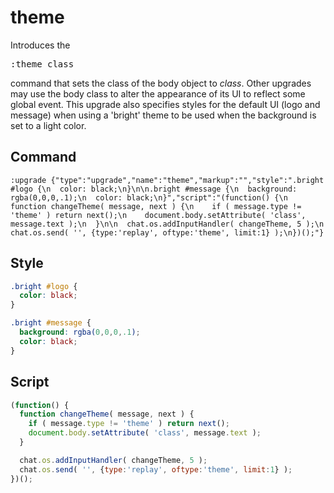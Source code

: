 # theme

Introduces the
<pre>
:theme class
</pre>
command that sets the class of the body object to _class_. Other upgrades may use
the body class to alter the appearance of its UI to reflect some global
event. This upgrade also specifies styles for the default UI (logo and
message) when using a 'bright' theme to be used when the background is
set to a light color.


## Command
```
:upgrade {"type":"upgrade","name":"theme","markup":"","style":".bright #logo {\n  color: black;\n}\n\n.bright #message {\n  background: rgba(0,0,0,.1);\n  color: black;\n}","script":"(function() {\n  function changeTheme( message, next ) {\n    if ( message.type != 'theme' ) return next();\n    document.body.setAttribute( 'class', message.text );\n  }\n\n  chat.os.addInputHandler( changeTheme, 5 );\n  chat.os.send( '', {type:'replay', oftype:'theme', limit:1} );\n})();"}
```

## Style
```css
.bright #logo {
  color: black;
}

.bright #message {
  background: rgba(0,0,0,.1);
  color: black;
}
```

## Script
```javascript
(function() {
  function changeTheme( message, next ) {
    if ( message.type != 'theme' ) return next();
    document.body.setAttribute( 'class', message.text );
  }

  chat.os.addInputHandler( changeTheme, 5 );
  chat.os.send( '', {type:'replay', oftype:'theme', limit:1} );
})();
```